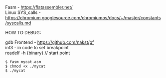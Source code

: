 Fasm - https://flatassembler.net/  
Linux SYS_calls - https://chromium.googlesource.com/chromiumos/docs/+/master/constants/syscalls.md  
  
HOW TO DEBUG:  

gdb Frontend  - https://github.com/nakst/gf  
int3 - in code to set breakpoint  
readelf -h {binary} // start point  
``` 
$ fasm mycat.asm  
$ chmod +x ./mycat  
$ ./mycat  
```
